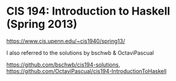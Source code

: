 # CIS 194: Introduction to Haskell (Spring 2013)

https://www.cis.upenn.edu/~cis1940/spring13/

I also referred to the solutions by bschwb & OctaviPascual

https://github.com/bschwb/cis194-solutions, https://github.com/OctaviPascual/cis194-IntroductionToHaskell
